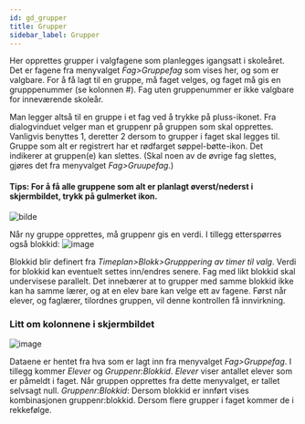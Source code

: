 ```yaml
---
id: gd_grupper
title: Grupper
sidebar_label: Grupper
---
```

Her opprettes grupper i valgfagene som planlegges igangsatt i skoleåret. 
Det er fagene fra menyvalget _Fag>Gruppefag_ som vises her, og som er valgbare. For å få lagt til en gruppe, må faget velges, og faget må gis en grupppenummer (se kolonnen #). Fag uten gruppenummer er ikke valgbare for inneværende skoleår.

Man legger altså til en gruppe i et fag ved å trykke på pluss-ikonet. Fra dialogvinduet velger man et gruppenr på gruppen som skal opprettes. Vanligvis benyttes 1, deretter 2 dersom to grupper i faget skal legges til.
Gruppe som alt er registrert har et rødfarget søppel-bøtte-ikon. Det indikerer at gruppen(e) kan slettes. (Skal noen av de øvrige fag slettes, gjøres det fra menyvalget _Fag>Gruupefag_.)

#### Tips: For å få alle gruppene som alt er planlagt øverst/nederst i skjermbildet, trykk på gulmerket ikon.

![bilde](https://github.com/BarmanHanssen/iskole/assets/80097133/6299aecd-9cd5-4f36-adcf-65ed5772d579)

Når ny gruppe opprettes, må gruppenr gis en verdi. I tillegg etterspørres også blokkid:
![image](https://github.com/BarmanHanssen/iskole/assets/80097133/30ad1c9b-fbf7-4c64-8126-5ea84f28b547)

Blokkid blir definert fra _Timeplan>Blokk>Grupppering av timer til valg_. Verdi for blokkid kan eventuelt settes inn/endres senere. Fag med likt blokkid skal undervisese parallelt. Det innebærer at to grupper med samme blokkid ikke kan ha samme lærer, og at en elev bare kan velge ett av fagene. Først når elever, og faglærer, tilordnes gruppen, vil denne kontrollen få innvirkning.

### Litt om kolonnene i skjermbildet
![image](https://github.com/BarmanHanssen/iskole/assets/80097133/d6a80ad7-6744-403e-8211-fcb36ee70830)

Dataene er hentet fra hva som er lagt inn fra menyvalget _Fag>Gruppefag_. I tillegg kommer _Elever_ og _Gruppenr:Blokkid_.
_Elever_ viser antallet elever som er påmeldt i faget. Når gruppen opprettes fra dette menyvalget, er tallet selvsagt null.
_Gruppenr:Blokkid_: Dersom blokkid er innført vises kombinasjonen gruppenr:blokkid. Dersom flere grupper i faget kommer de i rekkefølge.
